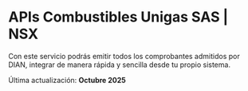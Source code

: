 # APIs Combustibles Unigas SAS | NSX

Con este servicio podrás emitir todos los comprobantes admitidos por DIAN, integrar de manera rápida y sencilla desde tu propio sistema.




Última actualización: **Octubre 2025**

